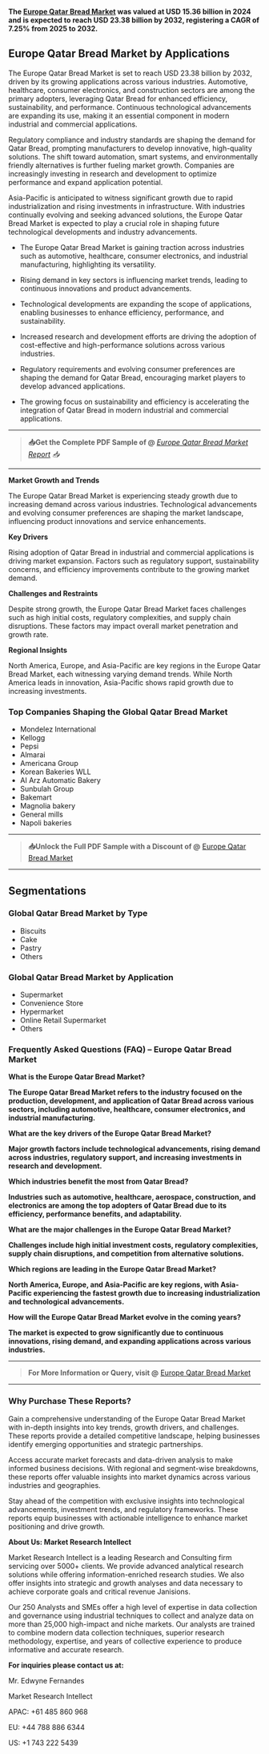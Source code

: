 <p><strong>The <a href="https://www.marketresearchintellect.com/download-sample/?rid=1006211&amp;utm_source=Pulse-April-Europe&amp;utm_medium=852">Europe Qatar Bread Market</a> was valued at USD 15.36 billion in 2024 and is expected to reach USD 23.38 billion by 2032, registering a CAGR of 7.25% from 2025 to 2032.</strong></p><h2>Europe Qatar Bread Market by Applications&nbsp;</h2><p><p>The Europe Qatar Bread Market is set to reach USD 23.38 billion by 2032, driven by its growing applications across various industries. Automotive, healthcare, consumer electronics, and construction sectors are among the primary adopters, leveraging Qatar Bread for enhanced efficiency, sustainability, and performance. Continuous technological advancements are expanding its use, making it an essential component in modern industrial and commercial applications.</p><p>Regulatory compliance and industry standards are shaping the demand for Qatar Bread, prompting manufacturers to develop innovative, high-quality solutions. The shift toward automation, smart systems, and environmentally friendly alternatives is further fueling market growth. Companies are increasingly investing in research and development to optimize performance and expand application potential.</p><p>Asia-Pacific is anticipated to witness significant growth due to rapid industrialization and rising investments in infrastructure. With industries continually evolving and seeking advanced solutions, the Europe Qatar Bread Market is expected to play a crucial role in shaping future technological developments and industry advancements.</p></p><ul><li><p>The Europe Qatar Bread Market is gaining traction across industries such as automotive, healthcare, consumer electronics, and industrial manufacturing, highlighting its versatility.</p></li><li><p>Rising demand in key sectors is influencing market trends, leading to continuous innovations and product advancements.</p></li><li><p>Technological developments are expanding the scope of applications, enabling businesses to enhance efficiency, performance, and sustainability.</p></li><li><p>Increased research and development efforts are driving the adoption of cost-effective and high-performance solutions across various industries.</p></li><li><p>Regulatory requirements and evolving consumer preferences are shaping the demand for Qatar Bread, encouraging market players to develop advanced applications.</p></li><li><p>The growing focus on sustainability and efficiency is accelerating the integration of Qatar Bread in modern industrial and commercial applications.</p></li></ul><hr /><blockquote><p><strong><span class="font-[700]">📥Get the Complete PDF Sample of @ </span></strong><em><span class="font-[700]"><a href="https://www.marketresearchintellect.com/download-sample/?rid=1006211&amp;utm_source=Pulse-April-Europe&amp;utm_medium=852" target="_blank" data-tracking-control-name="article-ssr-frontend-pulse_little-text-block" data-tracking-will-navigate="" data-test-link="">Europe Qatar Bread Market Report</a>&nbsp;📥</span></em></p></blockquote><hr /><p class="" data-start="77" data-end="360"><strong data-start="77" data-end="105">Market Growth and Trends</strong></p><p class="" data-start="77" data-end="360">The Europe Qatar Bread Market is experiencing steady growth due to increasing demand across various industries. Technological advancements and evolving consumer preferences are shaping the market landscape, influencing product innovations and service enhancements.</p><p class="" data-start="362" data-end="606"><strong data-start="362" data-end="377">Key Drivers</strong></p><p class="" data-start="362" data-end="606">Rising adoption of Qatar Bread in industrial and commercial applications is driving market expansion. Factors such as regulatory support, sustainability concerns, and efficiency improvements contribute to the growing market demand.</p><p class="" data-start="608" data-end="849"><strong data-start="608" data-end="637">Challenges and Restraints</strong></p><p class="" data-start="608" data-end="849">Despite strong growth, the Europe Qatar Bread Market faces challenges such as high initial costs, regulatory complexities, and supply chain disruptions. These factors may impact overall market penetration and growth rate.</p><p class="" data-start="851" data-end="1095"><strong data-start="851" data-end="872">Regional Insights</strong></p><p class="" data-start="851" data-end="1095">North America, Europe, and Asia-Pacific are key regions in the Europe Qatar Bread Market, each witnessing varying demand trends. While North America leads in innovation, Asia-Pacific shows rapid growth due to increasing investments.</p><p><h3>Top Companies Shaping the Global Qatar Bread Market </h3><ul><li>Mondelez International</li><li>Kellogg</li><li>Pepsi</li><li>Almarai</li><li>Americana Group</li><li>Korean Bakeries WLL</li><li>AI Arz Automatic Bakery</li><li>Sunbulah Group</li><li>Bakemart</li><li>Magnolia bakery</li><li>General mills</li><li>Napoli bakeries</li></ul></p><hr /><blockquote><p><strong>📥Unlock the Full PDF Sample with a Discount of @</strong> <a href="https://www.marketresearchintellect.com/ask-for-discount/?rid=1006211&amp;utm_source=Pulse-April-Europe&amp;utm_medium=852">Europe Qatar Bread Market</a></p></blockquote><hr /><p><h2>Segmentations</h2><h3>Global Qatar Bread Market by Type</h3><ul><li>Biscuits</li><li>Cake</li><li>Pastry</li><li>Others</li></ul><h3>Global Qatar Bread Market by Application</h3><ul><li>Supermarket</li><li>Convenience Store</li><li>Hypermarket</li><li>Online Retail Supermarket</li><li>Others</li></ul></p><h3><strong>Frequently Asked Questions (FAQ) &ndash; Europe Qatar Bread Market</strong></h3><p><strong>What is the Europe Qatar Bread Market?</strong></p><p><strong>The Europe Qatar Bread Market refers to the industry focused on the production, development, and application of Qatar Bread across various sectors, including automotive, healthcare, consumer electronics, and industrial manufacturing.</strong></p><p><strong>What are the key drivers of the Europe Qatar Bread Market?</strong></p><p><strong>Major growth factors include technological advancements, rising demand across industries, regulatory support, and increasing investments in research and development.</strong></p><p><strong>Which industries benefit the most from Qatar Bread?</strong></p><p><strong>Industries such as automotive, healthcare, aerospace, construction, and electronics are among the top adopters of Qatar Bread due to its efficiency, performance benefits, and adaptability.</strong></p><p><strong>What are the major challenges in the Europe Qatar Bread Market?</strong></p><p><strong>Challenges include high initial investment costs, regulatory complexities, supply chain disruptions, and competition from alternative solutions.</strong></p><p><strong>Which regions are leading in the Europe Qatar Bread Market?</strong></p><p><strong>North America, Europe, and Asia-Pacific are key regions, with Asia-Pacific experiencing the fastest growth due to increasing industrialization and technological advancements.</strong></p><p><strong>How will the Europe Qatar Bread Market evolve in the coming years?</strong></p><p><strong>The market is expected to grow significantly due to continuous innovations, rising demand, and expanding applications across various industries.</strong></p><hr /><blockquote><p><span class="font-[700]"><strong>For More Information or Query, visit&nbsp;@</strong>&nbsp;</span><span class="font-[700]"><a href="https://www.marketresearchintellect.com/product/global-qatar-bread-market/?utm_source=Linkedin&utm_medium=852" target="_blank" data-tracking-control-name="article-ssr-frontend-pulse_little-text-block" data-tracking-will-navigate="" data-test-link="">Europe Qatar Bread Market</a></span></p></blockquote><hr /><h3><strong data-start="0" data-end="31">Why Purchase These Reports?</strong></h3><p class="" data-start="35" data-end="297">Gain a comprehensive understanding of the Europe Qatar Bread Market with in-depth insights into key trends, growth drivers, and challenges. These reports provide a detailed competitive landscape, helping businesses identify emerging opportunities and strategic partnerships.</p><p class="" data-start="299" data-end="540">Access accurate market forecasts and data-driven analysis to make informed business decisions. With regional and segment-wise breakdowns, these reports offer valuable insights into market dynamics across various industries and geographies.</p><p class="" data-start="542" data-end="784">Stay ahead of the competition with exclusive insights into technological advancements, investment trends, and regulatory frameworks. These reports equip businesses with actionable intelligence to enhance market positioning and drive growth.</p><p><strong><span class="font-[700]">About Us: Market Research Intellect</span></strong></p><p><span class="">Market Research Intellect is a leading Research and Consulting firm servicing over 5000+ clients. We provide advanced analytical research solutions while offering information-enriched research studies.&nbsp;</span>We also offer insights into strategic and growth analyses and data necessary to achieve corporate goals and critical revenue Janisions.</p><p><span class="">Our 250 Analysts and SMEs offer a high level of expertise in data collection and governance using industrial techniques to collect and analyze data on more than 25,000 high-impact and niche markets. Our analysts are trained to combine modern data collection techniques, superior research methodology, expertise, and years of collective experience to produce informative and accurate research.</span></p><p><strong>For inquiries please contact us at:</strong></p><p>Mr. Edwyne Fernandes</p><p>Market Research Intellect</p><p>APAC: +61 485 860 968</p><p>EU: +44 788 886 6344</p><p>US: +1 743 222 5439</p>